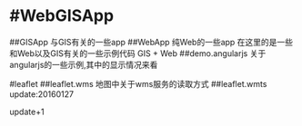 #WebGISApp
=============
##GISApp
与GIS有关的一些app
##WebApp
纯Web的一些app
在这里的是一些和Web以及GIS有关的一些示例代码
GIS + Web
##demo.angularjs
关于angularjs的一些示例,其中的显示情况来看


#leaflet
##leaflet.wms
地图中关于wms服务的读取方式
##leaflet.wmts
update:20160127

update+1

#